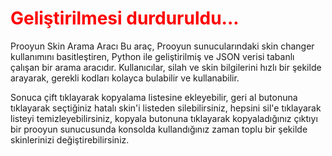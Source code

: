 <h1 style="color:red;">Geliştirilmesi durduruldu...</h1>

Prooyun Skin Arama Aracı
Bu araç, Prooyun sunucularındaki skin changer kullanımını basitleştiren, Python ile geliştirilmiş ve JSON verisi tabanlı çalışan bir arama aracıdır. Kullanıcılar, silah ve skin bilgilerini hızlı bir şekilde arayarak, gerekli kodları kolayca bulabilir ve kullanabilir.

Sonuca çift tıklayarak kopyalama listesine ekleyebilir, geri al butonuna tıklayarak seçtiğiniz hatalı skin'i listeden silebilirsiniz, hepsini sil'e tıklayarak listeyi temizleyebilirsiniz, kopyala butonuna tıklayarak kopyaladığınız çıktıyı bir prooyun sunucusunda konsolda kullandığınız zaman toplu bir şekilde skinlerinizi değiştirebilirsiniz.
